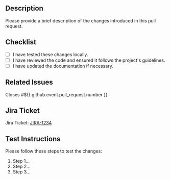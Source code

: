 ## Description

Please provide a brief description of the changes introduced in this pull request.

## Checklist

- [ ] I have tested these changes locally.
- [ ] I have reviewed the code and ensured it follows the project's guidelines.
- [ ] I have updated the documentation if necessary.

## Related Issues

Closes #${{ github.event.pull_request.number }}

## Jira Ticket

Jira Ticket: [JIRA-1234](https://your-jira-instance.com/browse/JIRA-1234)

## Test Instructions

Please follow these steps to test the changes:

1. Step 1...
2. Step 2...
3. Step 3...

